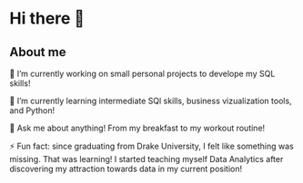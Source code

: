 # Hi there 👋

## About me

🔭 I’m currently working on small personal projects to develope my SQL skills!

🌱 I’m currently learning intermediate SQl skills, business vizualization tools, and Python!

💬 Ask me about anything! From my breakfast to my workout routine! 

⚡ Fun fact: since graduating from Drake University, I felt like something was missing. That was learning! I started teaching myself Data Analytics after discovering my attraction towards data in my current position!

<!--
**Plee78/Plee78** is a ✨ _special_ ✨ repository because its `README.md` (this file) appears on your GitHub profile.

Here are some ideas to get you started:

- 🔭 I’m currently working on ...
- 🌱 I’m currently learning ...
- 👯 I’m looking to collaborate on ...
- 🤔 I’m looking for help with ...
- 💬 Ask me about ...
- 📫 How to reach me: ...
- 😄 Pronouns: ...
- ⚡ Fun fact: ...
-->
